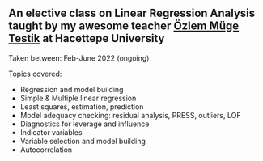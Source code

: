 ## An elective class on Linear Regression Analysis taught by my awesome teacher <a href="https://avesis.hacettepe.edu.tr/ozlemaydin">Özlem Müge Testik</a> at Hacettepe University

Taken between: Feb-June 2022 (ongoing)            
<!-- Grade recieved: -->

Topics covered: 
- Regression and model building
- Simple & Multiple linear regression
- Least squares, estimation, prediction
- Model adequacy checking: residual analysis, PRESS, outliers, LOF
- Diagnostics for leverage and influence
- Indicator variables
- Variable selection and model building
- Autocorrelation
